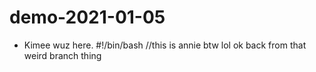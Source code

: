 # demo-2021-01-05

 - Kimee wuz here.
#!/bin/bash 
//this is annie btw lol 
ok back from that weird branch thing 

